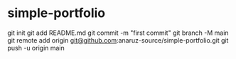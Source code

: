 # simple-portfolio
git init
git add README.md
git commit -m "first commit"
git branch -M main
git remote add origin git@github.com:anaruz-source/simple-portfolio.git
git push -u origin main